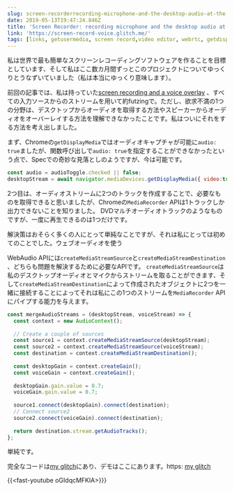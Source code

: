 ```yaml
---
slug: screen-recorderrecording-microphone-and-the-desktop-audio-at-the-same-time
date: 2019-05-13T19:47:24.846Z
title: 'Screen Recorder: recording microphone and the desktop audio at the same time'
link: 'https://screen-record-voice.glitch.me/'
tags: [links, getusermedia, screen record,video editor, webrtc, getdisplaymedia]
---
```

私は世界で最も簡単なスクリーンレコーディングソフトウェアを作ることを目標としています、そして私はここ数カ月間ずっとこのプロジェクトについてゆっくりとうなずいていました（私は本当にゆっくり意味します）。

前回の記事では、私は持っていた[screen recording and a voice overlay](/building-a-video-editor-on-the-web-screencasting/) 、すべての入力ソースからのストリームを用いて約futzingで。ただし、欲求不満の1つの分野は、デスクトップからオーディオを取得する方法やスピーカーからオーディオをオーバーレイする方法を理解できなかったことです。私はついにそれをする方法を考え出しました。

まず、Chromeの`getDisplayMedia`ではオーディオキャプチャが可能に`audio: true`ましたが、関数呼び出しで`audio: true`を指定することができなかったという点で、Specでの奇妙な見落としのようですが、今は可能です。

```javascript
const audio = audioToggle.checked || false;
desktopStream = await navigator.mediaDevices.getDisplayMedia({ video:true, audio: audio });
```

2つ目は、オーディオストリームに2つのトラックを作成することで、必要なものを取得できると思いましたが、Chromeの`MediaRecorder` APIは1トラックしか出力できないことを知りました。 DVDマルチオーディオトラックのようなものですが、一度に再生できるのは1つだけです。

解決策はおそらく多くの人にとって単純なことですが、それは私にとっては初めてのことでした。ウェブオーディオを使う

WebAudio APIには`createMediaStreamSource`と`createMediaStreamDestination` 、どちらも問題を解決するために必要なAPIです。 `createMediaStreamSource`は私のデスクトップオーディオとマイクからストリームを取ることができます、そして`createMediaStreamDestination`によって作成されたオブジェクトに2つを一緒に接続することによってそれは私にこの1つのストリームを`MediaRecorder` APIにパイプする能力を与えます。

```javascript
const mergeAudioStreams = (desktopStream, voiceStream) => {
  const context = new AudioContext();
    
  // Create a couple of sources
  const source1 = context.createMediaStreamSource(desktopStream);
  const source2 = context.createMediaStreamSource(voiceStream);
  const destination = context.createMediaStreamDestination();
  
  const desktopGain = context.createGain();
  const voiceGain = context.createGain();
    
  desktopGain.gain.value = 0.7;
  voiceGain.gain.value = 0.7;
   
  source1.connect(desktopGain).connect(destination);
  // Connect source2
  source2.connect(voiceGain).connect(destination);
    
  return destination.stream.getAudioTracks();
};
```

単純です。

完全なコードは[my glitch](https://glitch.com/edit/#!/screen-record-voice)にあり、デモはここにあります。https: [my glitch](https://glitch.com/edit/#!/screen-record-voice)

{{&lt;fast-youtube oGIdqcMFKlA&gt;}}}

